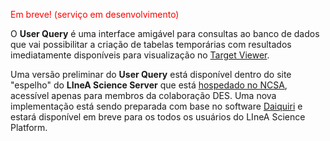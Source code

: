 
<font color=red> Em breve! (serviço em desenvolvimento)  </font>

O **User Query** é uma interface amigável para consultas ao banco de dados que vai possibilitar a criação de tabelas temporárias com resultados imediatamente disponíveis para visualização no [Target Viewer](/docs/lsp/sci_server.md). 

Uma versão preliminar do **User Query** está disponível dentro do site "espelho" do **LIneA Science Server** que está [hospedado no NCSA](https://desportal.cosmology.illinois.edu/#home), acessível apenas para membros da colaboração DES. Uma nova implementação está sendo preparada com base no software [Daiquiri](https://django-daiquiri.github.io/docs/) e estará disponível em breve para os todos os usuários do LIneA Science Platform. 
